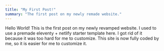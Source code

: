 ```yaml
---
title: "My First Post!"
summary: "The first post on my newly remade website."
---
```


Hello World! This is the first post on my newly revamped website. I used to use a premade eleventy + netlify starter template here. I got rid of it because it was too hard for me to customize. This site is now fully coded by me, so it is easier for me to customize it.
